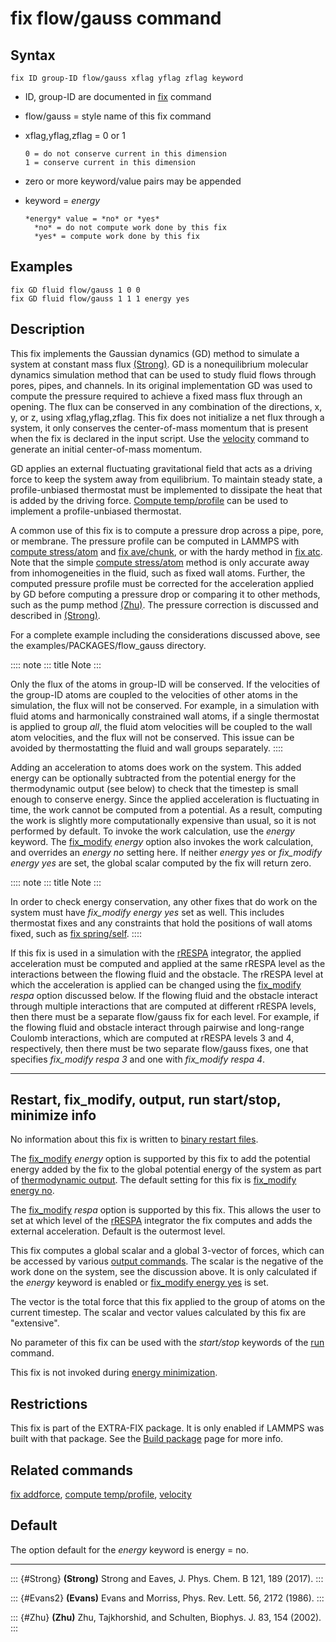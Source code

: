 # fix flow/gauss command

## Syntax

    fix ID group-ID flow/gauss xflag yflag zflag keyword

-   ID, group-ID are documented in [fix](fix) command

-   flow/gauss = style name of this fix command

-   xflag,yflag,zflag = 0 or 1

        0 = do not conserve current in this dimension
        1 = conserve current in this dimension

-   zero or more keyword/value pairs may be appended

-   keyword = *energy*

        *energy* value = *no* or *yes*
          *no* = do not compute work done by this fix
          *yes* = compute work done by this fix

## Examples

``` LAMMPS
fix GD fluid flow/gauss 1 0 0
fix GD fluid flow/gauss 1 1 1 energy yes
```

## Description

This fix implements the Gaussian dynamics (GD) method to simulate a
system at constant mass flux [(Strong)](Strong). GD is a nonequilibrium
molecular dynamics simulation method that can be used to study fluid
flows through pores, pipes, and channels. In its original implementation
GD was used to compute the pressure required to achieve a fixed mass
flux through an opening. The flux can be conserved in any combination of
the directions, x, y, or z, using xflag,yflag,zflag. This fix does not
initialize a net flux through a system, it only conserves the
center-of-mass momentum that is present when the fix is declared in the
input script. Use the [velocity](velocity) command to generate an
initial center-of-mass momentum.

GD applies an external fluctuating gravitational field that acts as a
driving force to keep the system away from equilibrium. To maintain
steady state, a profile-unbiased thermostat must be implemented to
dissipate the heat that is added by the driving force. [Compute
temp/profile](compute_temp_profile) can be used to implement a
profile-unbiased thermostat.

A common use of this fix is to compute a pressure drop across a pipe,
pore, or membrane. The pressure profile can be computed in LAMMPS with
[compute stress/atom](compute_stress_atom) and [fix
ave/chunk](fix_ave_chunk), or with the hardy method in [fix
atc](fix_atc). Note that the simple [compute
stress/atom](compute_stress_atom) method is only accurate away from
inhomogeneities in the fluid, such as fixed wall atoms. Further, the
computed pressure profile must be corrected for the acceleration applied
by GD before computing a pressure drop or comparing it to other methods,
such as the pump method [(Zhu)](Zhu). The pressure correction is
discussed and described in [(Strong)](Strong).

For a complete example including the considerations discussed above, see
the examples/PACKAGES/flow_gauss directory.

:::: note
::: title
Note
:::

Only the flux of the atoms in group-ID will be conserved. If the
velocities of the group-ID atoms are coupled to the velocities of other
atoms in the simulation, the flux will not be conserved. For example, in
a simulation with fluid atoms and harmonically constrained wall atoms,
if a single thermostat is applied to group *all*, the fluid atom
velocities will be coupled to the wall atom velocities, and the flux
will not be conserved. This issue can be avoided by thermostatting the
fluid and wall groups separately.
::::

Adding an acceleration to atoms does work on the system. This added
energy can be optionally subtracted from the potential energy for the
thermodynamic output (see below) to check that the timestep is small
enough to conserve energy. Since the applied acceleration is fluctuating
in time, the work cannot be computed from a potential. As a result,
computing the work is slightly more computationally expensive than
usual, so it is not performed by default. To invoke the work
calculation, use the *energy* keyword. The [fix_modify](fix_modify)
*energy* option also invokes the work calculation, and overrides an
*energy no* setting here. If neither *energy yes* or *fix_modify energy
yes* are set, the global scalar computed by the fix will return zero.

:::: note
::: title
Note
:::

In order to check energy conservation, any other fixes that do work on
the system must have *fix_modify energy yes* set as well. This includes
thermostat fixes and any constraints that hold the positions of wall
atoms fixed, such as [fix spring/self](fix_spring_self).
::::

If this fix is used in a simulation with the [rRESPA](run_style)
integrator, the applied acceleration must be computed and applied at the
same rRESPA level as the interactions between the flowing fluid and the
obstacle. The rRESPA level at which the acceleration is applied can be
changed using the [fix_modify](fix_modify) *respa* option discussed
below. If the flowing fluid and the obstacle interact through multiple
interactions that are computed at different rRESPA levels, then there
must be a separate flow/gauss fix for each level. For example, if the
flowing fluid and obstacle interact through pairwise and long-range
Coulomb interactions, which are computed at rRESPA levels 3 and 4,
respectively, then there must be two separate flow/gauss fixes, one that
specifies *fix_modify respa 3* and one with *fix_modify respa 4*.

------------------------------------------------------------------------

## Restart, fix_modify, output, run start/stop, minimize info

No information about this fix is written to [binary restart
files](restart).

The [fix_modify](fix_modify) *energy* option is supported by this fix to
add the potential energy added by the fix to the global potential energy
of the system as part of [thermodynamic output](thermo_style). The
default setting for this fix is [fix_modify energy no](fix_modify).

The [fix_modify](fix_modify) *respa* option is supported by this fix.
This allows the user to set at which level of the [rRESPA](run_style)
integrator the fix computes and adds the external acceleration. Default
is the outermost level.

This fix computes a global scalar and a global 3-vector of forces, which
can be accessed by various [output commands](Howto_output). The scalar
is the negative of the work done on the system, see the discussion
above. It is only calculated if the *energy* keyword is enabled or
[fix_modify energy yes](fix_modify) is set.

The vector is the total force that this fix applied to the group of
atoms on the current timestep. The scalar and vector values calculated
by this fix are \"extensive\".

No parameter of this fix can be used with the *start/stop* keywords of
the [run](run) command.

This fix is not invoked during [energy minimization](minimize).

## Restrictions

This fix is part of the EXTRA-FIX package. It is only enabled if LAMMPS
was built with that package. See the [Build package](Build_package) page
for more info.

## Related commands

[fix addforce](fix_addforce), [compute
temp/profile](compute_temp_profile), [velocity](velocity)

## Default

The option default for the *energy* keyword is energy = no.

------------------------------------------------------------------------

::: {#Strong}
**(Strong)** Strong and Eaves, J. Phys. Chem. B 121, 189 (2017).
:::

::: {#Evans2}
**(Evans)** Evans and Morriss, Phys. Rev. Lett. 56, 2172 (1986).
:::

::: {#Zhu}
**(Zhu)** Zhu, Tajkhorshid, and Schulten, Biophys. J. 83, 154 (2002).
:::
